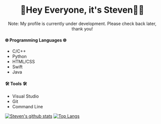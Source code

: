 <div align="center">
  <h1>👋Hey Everyone, it's Steven🧑🏻</h1>
  <p>Note: My profile is currently under development. Please check back later, thank you!</p>
</div>

<h4>🌐 Programming Languages 🌐</h4>
<ul>
  <li>C/C++</li>
  <li>Python</li>
  <li>HTML/CSS</li>
  <li>Swift</li>
  <li>Java</li>
</ul>

<h4>🛠 Tools 🛠</h4>
<ul>
  <li>Visual Studio</li>
  <li>Git</li>
  <li>Command Line</li>
</ul>

[![Steven's github stats](https://github-readme-stats.vercel.app/api?username=XenoStorm&count_private=true&show_icons=true&theme=react)](https://github.com/anuraghazra/github-readme-stats)
[![Top Langs](https://github-readme-stats.vercel.app/api/top-langs/?username=XenoStorm&theme=react)](https://github.com/anuraghazra/github-readme-stats)

